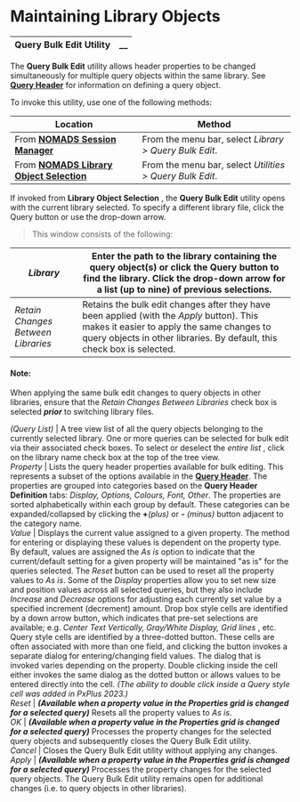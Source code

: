 # Maintaining Library Objects   
  
**Query Bulk Edit Utility** |  **__**  
---|---  
  
The **Query Bulk Edit** utility allows header properties to be changed simultaneously for multiple query objects within the same library. See **[Query Header](../../Dictionary-Based%20Development/Query%20Subsystem/Query%20Header.md)** for information on defining a query object.

To invoke this utility, use one of the following methods:

**Location** |  **Method**  
---|---  
From **[NOMADS Session Manager](../Getting%20Started.htm#sessionmgr)** |  From the menu bar, select _Library > Query Bulk Edit_.  
From **[NOMADS Library Object Selection](../Library%20Object%20Selection/Overview.md)** |  From the menu bar, select _Utilities > Query Bulk Edit_.  
  
If invoked from **Library Object Selection** , the **Query Bulk Edit** utility opens with the current library selected. To specify a different library file, click the Query button or use the drop-down arrow.

> This window consists of the following:

_Library_ |  Enter the path to the library containing the query object(s) or click the Query button to find the library. Click the drop-down arrow for a list (up to nine) of previous selections.  
---|---  
_Retain Changes Between Libraries_ |  Retains the bulk edit changes after they have been applied (with the _Apply_ button). This makes it easier to apply the same changes to query objects in other libraries. By default, this check box is selected.

#### **Note:**  
When applying the same bulk edit changes to query objects in other libraries, ensure that the _Retain Changes Between Libraries_ check box is selected **_prior_** to switching library files.  
  
_(Query List)_ |  A tree view list of all the query objects belonging to the currently selected library. One or more queries can be selected for bulk edit via their associated check boxes. To select or deselect the _entire list_ , click on the library name check box at the top of the tree view.  
_Property_ |  Lists the query header properties available for bulk editing. This represents a subset of the options available in the **[Query Header](../../Dictionary-Based%20Development/Query%20Subsystem/Query%20Header.md)**. The properties are grouped into categories based on the **Query Header Definition** tabs: _Display, Options, Colours, Font, Other_. The properties are sorted alphabetically within each group by default. These categories can be expanded/collapsed by clicking the **+**_(plus)_ or **-**  _(minus)_ button adjacent to the category name.  
_Value_ |  Displays the current value assigned to a given property. The method for entering or displaying these values is dependent on the property type. By default, values are assigned the _As is_ option to indicate that the current/default setting for a given property will be maintained "as is" for the queries selected. The _Reset_ button can be used to reset all the property values to _As is_. Some of the _Display_ properties allow you to set new size and position values across all selected queries, but they also include _Increase_ and _Decrease_ options for adjusting each currently set value by a specified increment (decrement) amount. Drop box style cells are identified by a down arrow button, which indicates that pre-set selections are available; e.g. _Center Text Vertically, Gray/White Display, Grid lines_ , etc. Query style cells are identified by a three-dotted button. These cells are often associated with more than one field, and clicking the button invokes a separate dialog for entering/changing field values. The dialog that is invoked varies depending on the property. Double clicking inside the cell either invokes the same dialog as the dotted button or allows values to be entered directly into the cell. _(The ability to double click inside a Query style cell was added in PxPlus 2023.)_  
_Reset_ |  **_(Available when a property value in the Properties grid is changed for a selected query)_** Resets all the property values to _As is_.  
_OK_ |  **_(Available when a property value in the Properties grid is changed for a selected query)_** Processes the property changes for the selected query objects and subsequently closes the Query Bulk Edit utility.  
_Cancel_ |  Closes the Query Bulk Edit utility without applying any changes.  
_Apply_ |  **_(Available when a property value in the Properties grid is changed for a selected query)_** Processes the property changes for the selected query objects. The Query Bulk Edit utility remains open for additional changes (i.e. to query objects in other libraries).

